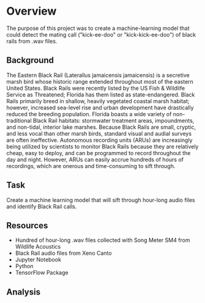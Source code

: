 # Overview

The purpose of this project was to create a machine-learning model that could detect the mating call ("kick-ee-doo" or "kick-kick-ee-doo") of black rails from .wav files.

## Background

The Eastern Black Rail (Laterallus jamaicensis jamaicensis) is a secretive marsh bird whose historic range extended throughout most of the eastern United States. Black Rails were recently listed by the US Fish & Wildlife Service as Threatened; Florida has them listed as state-endangered. Black Rails primarily breed in shallow, heavily vegetated coastal marsh habitat; however, increased sea-level rise and urban development have drastically reduced the breeding population. Florida boasts a wide variety of non-traditional Black Rail habitats: stormwater treatment areas, impoundments, and non-tidal, interior lake marshes. Because Black Rails are small, cryptic, and less vocal than other marsh birds, standard visual and audial surveys are often ineffective. Autonomous recording units (ARUs) are increasingly being utilized by scientists to monitor Black Rails because they are relatively cheap, easy to deploy, and can be programmed to record throughout the day and night. However, ARUs can easily accrue hundreds of hours of recordings, which are onerous and time-consuming to sift through.

## Task
Create a machine learning model that will sift through hour-long audio files and identify Black Rail calls. 

## Resources
* Hundred of hour-long .wav files collected with Song Meter SM4 from Wildlife Acoustics
* Black Rail audio files from Xeno Canto
* Jupyter Notebook
* Python
* TensorFlow Package

## Analysis
